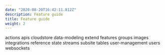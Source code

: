 ```yaml
---
date: "2020-08-20T16:42:11.812Z"
description: Feature guide
title: Feature guide
weight: 2
---
```


actions
apis
cloudstore
data-modeling
extend
features
groups
images
integrations
reference
state
streams
subsite
tables
user-management
users
websockets
